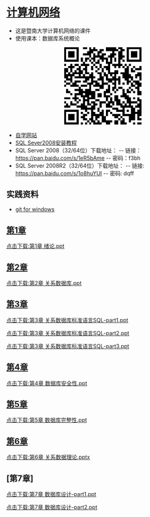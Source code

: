 # [计算机网络](https://github.com/scutcyr/jida_teaching/tree/master/shujvku)
- 这是暨南大学计算机网络的课件
- 使用课本：数据库系统概论

<p align="center"><img width="40%" src="https://github.com/scutcyr/jida_teaching/blob/master/shujvku/shujvjku.png" /></p>

- [自学网站](https://www.51zxw.net/list.aspx?cid=492)
- [SQL Sever2008安装教程](https://mp.weixin.qq.com/s/I6tS1hQzOOJYj5Cf2Wfraw)
- SQL Server 2008（32/64位）下载地址：
-- 链接：https://pan.baidu.com/s/1eR5bAme 
-- 密码：f3bh
- SQL Server 2008R2（32/64位）下载地址：
-- 链接: https://pan.baidu.com/s/1o8huYUI 
-- 密码: dqff

## 实践资料
- [git for windows](https://desktop.github.com/)

## [第1章](https://raw.githubusercontent.com/scutcyr/jida_teaching/master/shujvku/%E7%AC%AC1%E7%AB%A0%20%E7%BB%AA%E8%AE%BA.ppt)
  [点击下载:第1章 绪论.ppt](https://raw.githubusercontent.com/scutcyr/jida_teaching/master/shujvku/%E7%AC%AC1%E7%AB%A0%20%E7%BB%AA%E8%AE%BA.ppt)
## [第2章](https://raw.githubusercontent.com/scutcyr/jida_teaching/master/shujvku/%E7%AC%AC2%E7%AB%A0%20%E5%85%B3%E7%B3%BB%E6%95%B0%E6%8D%AE%E5%BA%93.ppt)
  [点击下载:第2章 关系数据库.ppt](https://raw.githubusercontent.com/scutcyr/jida_teaching/master/shujvku/%E7%AC%AC2%E7%AB%A0%20%E5%85%B3%E7%B3%BB%E6%95%B0%E6%8D%AE%E5%BA%93.ppt)
## [第3章](https://github.com/scutcyr/jida_teaching/raw/master/shujvku/%E7%AC%AC3%E7%AB%A0%20%E5%85%B3%E7%B3%BB%E6%95%B0%E6%8D%AE%E5%BA%93%E6%A0%87%E5%87%86%E8%AF%AD%E8%A8%80SQL-part2.ppt)
  [点击下载:第3章 关系数据库标准语言SQL-part1.ppt](https://github.com/scutcyr/jida_teaching/raw/master/shujvku/%E7%AC%AC3%E7%AB%A0%20%E5%85%B3%E7%B3%BB%E6%95%B0%E6%8D%AE%E5%BA%93%E6%A0%87%E5%87%86%E8%AF%AD%E8%A8%80SQL-part1.ppt)
  
  [点击下载:第3章 关系数据库标准语言SQL-part2.ppt](https://github.com/scutcyr/jida_teaching/raw/master/shujvku/%E7%AC%AC3%E7%AB%A0%20%E5%85%B3%E7%B3%BB%E6%95%B0%E6%8D%AE%E5%BA%93%E6%A0%87%E5%87%86%E8%AF%AD%E8%A8%80SQL-part2.ppt)
  
  [点击下载:第3章 关系数据库标准语言SQL-part3.ppt](https://github.com/scutcyr/jida_teaching/raw/master/shujvku/%E7%AC%AC3%E7%AB%A0%20%E5%85%B3%E7%B3%BB%E6%95%B0%E6%8D%AE%E5%BA%93%E6%A0%87%E5%87%86%E8%AF%AD%E8%A8%80SQL-part3.ppt)
  
## [第4章](https://github.com/scutcyr/jida_teaching/blob/master/shujvku/%E7%AC%AC4%E7%AB%A0%20%E6%95%B0%E6%8D%AE%E5%BA%93%E5%AE%89%E5%85%A8%E6%80%A7.ppt)
  [点击下载:第4章 数据库安全性.ppt](https://github.com/scutcyr/jida_teaching/raw/master/shujvku/%E7%AC%AC4%E7%AB%A0%20%E6%95%B0%E6%8D%AE%E5%BA%93%E5%AE%89%E5%85%A8%E6%80%A7.ppt)
  
## [第5章](https://github.com/scutcyr/jida_teaching/blob/master/shujvku/%E7%AC%AC5%E7%AB%A0%20%E6%95%B0%E6%8D%AE%E5%BA%93%E5%AE%8C%E6%95%B4%E6%80%A7.ppt)
  [点击下载:第5章 数据库完整性.ppt](https://github.com/scutcyr/jida_teaching/raw/master/shujvku/%E7%AC%AC5%E7%AB%A0%20%E6%95%B0%E6%8D%AE%E5%BA%93%E5%AE%8C%E6%95%B4%E6%80%A7.ppt)
  
## [第6章](https://github.com/scutcyr/jida_teaching/blob/master/shujvku/%E7%AC%AC6%E7%AB%A0%20%E5%85%B3%E7%B3%BB%E6%95%B0%E6%8D%AE%E7%90%86%E8%AE%BA.pptx)
  [点击下载:第6章 关系数据理论.pptx](https://github.com/scutcyr/jida_teaching/raw/master/shujvku/%E7%AC%AC6%E7%AB%A0%20%E5%85%B3%E7%B3%BB%E6%95%B0%E6%8D%AE%E7%90%86%E8%AE%BA.pptx)
  
## [第7章]
  [点击下载:第7章 数据库设计-part1.ppt](https://github.com/scutcyr/jida_teaching/raw/master/shujvku/%E7%AC%AC7%E7%AB%A0%20%E6%95%B0%E6%8D%AE%E5%BA%93%E8%AE%BE%E8%AE%A1-part1.ppt)
  
  [点击下载:第7章 数据库设计-part2.ppt](https://github.com/scutcyr/jida_teaching/raw/master/shujvku/%E7%AC%AC7%E7%AB%A0%20%E6%95%B0%E6%8D%AE%E5%BA%93%E8%AE%BE%E8%AE%A1-part2.ppt)

